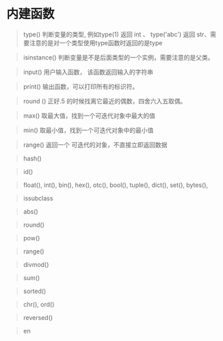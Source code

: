 # 内建函数
> type()  判断变量的类型,  例如type(1) 返回 int 、 type('abc') 返回 str、需要注意的是对一个类型使用type函数时返回的是type

> isinstance() 判断变量是不是后面类型的一个实例，需要注意的是父类。

> input() 用户输入函数， 该函数返回输入的字符串

> print() 输出函数，可以打印所有的标识符。

> round () 正好.5 的时候找离它最近的偶数，四舍六入五取偶。

> max() 取最大值，找到一个可迭代对象中最大的值

> min() 取最小值，找到一个可迭代对象中的最小值

> range() 返回一个 可迭代的对象，不直接立即返回数据

> hash()

> id()

>  float(),   int(),  bin(), hex(), otc(), bool(),  tuple(),  dict(),  set(), bytes(),  

> issubclass

> abs()

>  round()

> pow()

> range()

> divmod()

> sum()

> sorted()

> chr(),   ord()

> reversed()

> en
<!--stackedit_data:
eyJoaXN0b3J5IjpbLTE3NzgzMzYwMzksMTYzNjYxNDY3OCwxMj
g0OTU0Njg3LDE5MjY5MTQyNTAsNDc1MTMyMzQ3LC00OTQ5Mzkw
MzEsLTE1MjY2NjA0MCwtNDIyNzgxMDU0LDczNDk3MDIzMCw3Mz
Q5NzAyMzAsLTY0MjQ3NDE1MiwxMzM0MTUxOTcsMTI0ODY1NjE0
MCwxNjIwMzg1NzgzLDI0OTc1OTcwMV19
-->